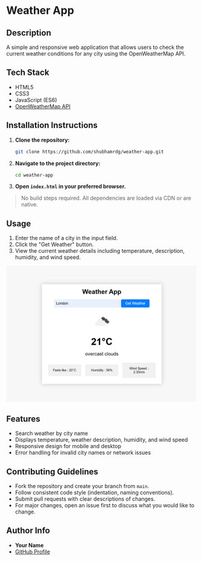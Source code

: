 # Weather App

## Description
A simple and responsive web application that allows users to check the current weather conditions for any city using the OpenWeatherMap API.

## Tech Stack
- HTML5
- CSS3
- JavaScript (ES6)
- [OpenWeatherMap API](https://openweathermap.org/api)

## Installation Instructions

1. **Clone the repository:**
    ```bash
    git clone https://github.com/shubhamrdg/weather-app.git
    ```
2. **Navigate to the project directory:**
    ```bash
    cd weather-app
    ```
3. **Open `index.html` in your preferred browser.**

> No build steps required. All dependencies are loaded via CDN or are native.

## Usage

1. Enter the name of a city in the input field.
2. Click the "Get Weather" button.
3. View the current weather details including temperature, description, humidity, and wind speed.

![Weather App Screenshot](screenshot.png) <!-- Add a screenshot if available -->

## Features

- Search weather by city name
- Displays temperature, weather description, humidity, and wind speed
- Responsive design for mobile and desktop
- Error handling for invalid city names or network issues

## Contributing Guidelines

- Fork the repository and create your branch from `main`.
- Follow consistent code style (indentation, naming conventions).
- Submit pull requests with clear descriptions of changes.
- For major changes, open an issue first to discuss what you would like to change.

## Author Info

- **Your Name**  
- [GitHub Profile](https://github.com/shubhamrdg)  

